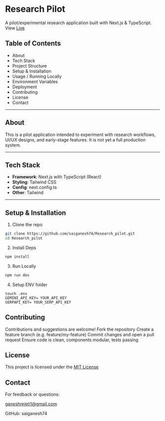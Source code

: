 # Research Pilot  

A pilot/experimental research application built with Next.js & TypeScript. View [Live](https://research-pilot.netlify.app/)

## Table of Contents  
- About
- Tech Stack  
- Project Structure   
- Setup & Installation 
- Usage / Running Locally   
- Environment Variables 
- Deployment
- Contributing 
- License
- Contact

---

## About  
This is a pilot application intended to experiment with research workflows, UI/UX designs, and early-stage features. It is not yet a full production system.  

---

## Tech Stack  
- **Framework**: Next.js with TypeScript (React)  
- **Styling**: Tailwind CSS  
- **Config**: next.config.ts  
- **Other**: Tailwind  

---


## Setup & Installation  
1. Clone the repo 
```bash
git clone https://github.com/saiganesh74/Research_pilot.git
cd Research_pilot
```
2. Install Deps
  ```bash
  npm install
  ```
3. Run Locally
  ```bash
  npm run dev
  ```
4. Setup ENV folder
  ```env
  touch .env
  GEMINI_API_KEY= YOUR_API_KEY
  SERPAPI_KEY= YOUR_SERP_API_KEY

  ```
## Contributing

Contributions and suggestions are welcome!
Fork the repository
Create a feature branch (e.g. feature/my-feature)
Commit changes and open a pull request
Ensure code is clean, components modular, tests passing

## License

This project is licensed under the [MIT License](LICENSE)

## Contact

For feedback or questions:

ganeshrejeti1@gmail.com

GitHub: saiganesh74


